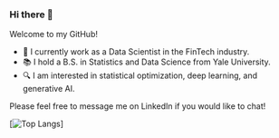 ### Hi there 👋

Welcome to my GitHub!

- 💼 I currently work as a Data Scientist in the FinTech industry.
- 📚 I hold a B.S. in Statistics and Data Science from Yale University.
- 🔍 I am interested in statistical optimization, deep learning, and generative AI.

Please feel free to message me on LinkedIn if you would like to chat!

[![Top Langs](https://github-readme-stats-git-masterrstaa-rickstaa.vercel.app/api/top-langs/?username=briannaschuh&theme=nightowl&show_icons=true)]


<!--
**briannaschuh/briannaschuh** is a ✨ _special_ ✨ repository because its `README.md` (this file) appears on your GitHub profile.

Here are some ideas to get you started:

- 🔭 I’m currently working on ...
- 🌱 I’m currently learning ...
- 👯 I’m looking to collaborate on ...
- 🤔 I’m looking for help with ...
- 💬 Ask me about ...
- 📫 How to reach me: ...
- 😄 Pronouns: ...
- ⚡ Fun fact: ...
-->
